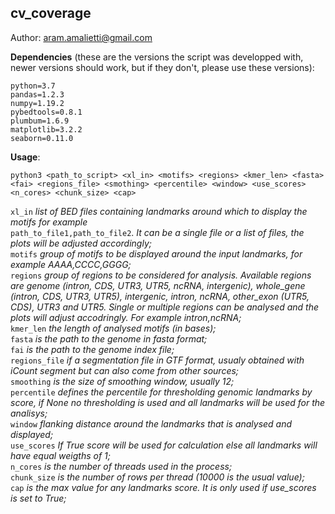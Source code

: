 ## cv_coverage
Author: aram.amalietti@gmail.com


**Dependencies** (these are the versions the script was developped with, newer versions should work, but if they don't, please use these versions):
```
python=3.7  
pandas=1.2.3  
numpy=1.19.2  
pybedtools=0.8.1  
plumbum=1.6.9
matplotlib=3.2.2
seaborn=0.11.0
```
**Usage**:  
  ```
  python3 <path_to_script> <xl_in> <motifs> <regions> <kmer_len> <fasta> <fai> <regions_file> <smothing> <percentile> <window> <use_scores> <n_cores> <chunk_size> <cap>
  ```

  `xl_in` *list of BED files containing landmarks around which to display the motifs for example*  
          `path_to_file1,path_to_file2`. *It can be a single file or a list of files, the plots will be adjusted accordingly;*  
  `motifs` *group of motifs to be displayed around the input landmarks, for example AAAA,CCCC,GGGG;*  
  `regions` *group of regions to be considered for analysis. Available regions are genome (intron, CDS, UTR3, UTR5, ncRNA, intergenic), whole_gene (intron, CDS, UTR3, UTR5), intergenic, intron, ncRNA, other_exon (UTR5, CDS), UTR3 and UTR5. Single or multiple regions can be analysed and the plots will adjust accodringly. For example intron,ncRNA;*  
  `kmer_len` *the length of analysed motifs (in bases);*  
  `fasta` *is the path to the genome in fasta format;*  
  `fai` *is the path to the genome index file;*  
  `regions_file` *if a segmentation file in GTF format, usualy obtained with iCount segment but can also come from   other sources;*  
  `smoothing` *is the size of smoothing window, usually 12;*  
  `percentile` *defines the percentile for thresholding genomic landmarks by score, if None no thresholding is used and all landmarks will be used for the analisys;*  
  `window` *flanking distance around the landmarks that is analysed and displayed;*  
  `use_scores` *If True score will be used for calculation else all landmarks will have equal weigths of 1;*  
  `n_cores` *is the number of threads used in the process;*   
  `chunk_size` *is the number of rows per thread (10000 is the usual value);*  
  `cap` *is the max value for any landmarks score. It is only used if use_scores is set to True;*

  


